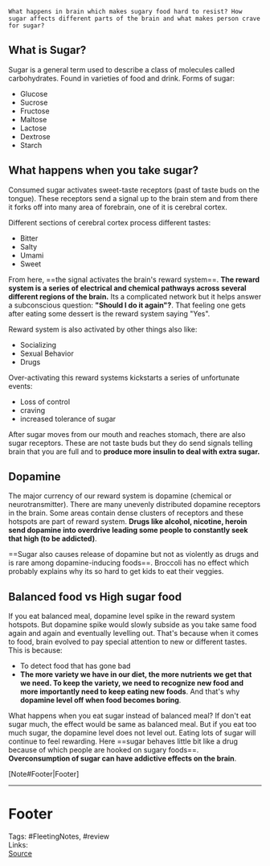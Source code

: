 `What happens in brain which makes sugary food hard to resist? How sugar affects different parts of the brain and what makes person crave for sugar?`  

## What is Sugar?  
Sugar is a general term used to describe a class of molecules called carbohydrates. Found in varieties of food and drink. 
Forms of sugar:
- Glucose
- Sucrose
- Fructose
- Maltose
- Lactose
- Dextrose
- Starch
 
## What happens when you take sugar?
Consumed sugar activates sweet-taste receptors (past of taste buds on the tongue). These receptors send a signal up to the brain stem and from there it forks off into many area of forebrain, one of it is  cerebral cortex.

Different sections of cerebral cortex process different tastes:
- Bitter
- Salty
- Umami
- Sweet

From here, ==the signal activates the brain's reward system==. **The reward system is a series of electrical and chemical pathways across several different regions of the brain.** Its a complicated network but it helps answer a subconscious question: **"Should I do it again"?**. That feeling one gets after eating some dessert is the reward system saying "Yes".

Reward system is also activated by other things also like:
- Socializing
- Sexual Behavior
- Drugs

Over-activating this reward systems kickstarts a series of unfortunate events:
- Loss of control
- craving
- increased tolerance of sugar

After sugar moves from our mouth and reaches stomach, there are also sugar receptors. These are not taste buds but they do send signals telling brain that you are full and to **produce more insulin to deal with extra sugar.**

## Dopamine
The major currency of our reward system is dopamine (chemical or neurotransmitter). There are many unevenly distributed dopamine receptors in the brain. Some areas contain dense clusters of receptors and these hotspots are part of reward system. **Drugs like alcohol, nicotine, heroin send dopamine into overdrive leading some people to constantly seek that high (to be addicted)**.

==Sugar also causes release of dopamine but not as violently as drugs and is rare among dopamine-inducing foods==. Broccoli has no effect which probably explains why its so hard to get kids to eat their veggies.  

## Balanced food vs High sugar food
If you eat balanced meal, dopamine level spike in the reward system hotspots. But dopamine spike would slowly subside as you take same food again and again and eventually levelling out. That's because when it comes to food, brain evolved to pay special attention to new or different tastes. This is because:
- To detect food that has gone bad
- **The more variety we have in our diet, the more nutrients we get that we need. To keep the variety, we need to recognize new food and more importantly need to keep eating new foods**. 
And that's why **dopamine level off when food becomes boring**. 

What happens when you eat sugar instead of balanced meal? 
If don't eat sugar much, the effect would be same as balanced meal. But if you eat too much sugar, the dopamine level does not level out. Eating lots of sugar will continue to feel rewarding. Here ==sugar behaves little bit like a drug because of which people are hooked on sugary foods==. **Overconsumption of sugar can have addictive effects on the brain**.  



  
  

[Note#Footer|Footer]  
  

---  

# Footer  

Tags: #FleetingNotes, #review  
Links:   
[Source]()  

<!--stackedit_data:
eyJoaXN0b3J5IjpbMjM2OTM0Nzk1LDE2OTAxODEzOTUsMjI2MD
YzOTU3LDIxNDY0MjU3ODYsLTE1OTY0NzcyNTAsLTI4Njk4OTI3
XX0=
-->